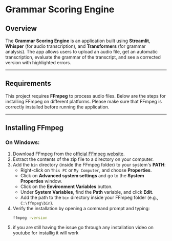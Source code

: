 # Grammar Scoring Engine

## Overview

The **Grammar Scoring Engine** is an application built using **Streamlit**, **Whisper** (for audio transcription), and **Transformers** (for grammar analysis). The app allows users to upload an audio file, get an automatic transcription, evaluate the grammar of the transcript, and see a corrected version with highlighted errors.

---

## Requirements

This project requires **FFmpeg** to process audio files. Below are the steps for installing FFmpeg on different platforms. Please make sure that FFmpeg is correctly installed before running the application.

---

## Installing FFmpeg

### On Windows:
1. Download FFmpeg from the [official FFmpeg website](https://ffmpeg.org/download.html).
2. Extract the contents of the zip file to a directory on your computer.
3. Add the `bin` directory (inside the FFmpeg folder) to your system's **PATH**:
   - Right-click on `This PC` or `My Computer`, and choose **Properties**.
   - Click on **Advanced system settings** and go to the **System Properties** window.
   - Click on the **Environment Variables** button.
   - Under **System Variables**, find the **Path** variable, and click **Edit**.
   - Add the path to the `bin` directory inside your FFmpeg folder (e.g., `C:\ffmpeg\bin`).
4. Verify the installation by opening a command prompt and typing:
   ```bash
   ffmpeg -version
5. if you are still having the issue go through any installation video on youtube for installig it will work 
